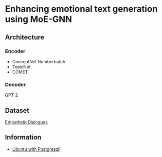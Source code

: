 # Enhancing emotional text generation using MoE-GNN

## Architecture

### Encoder

- ConceptNet Numberbatch
- TopicNet
- COMET

### Decoder

GPT-2

## Dataset

[EmpatheticDialogues](https://github.com/facebookresearch/EmpatheticDialogues)

## Information

- [Ubuntu with Postgresql](https://ubuntu.com/server/docs/databases-postgresql))